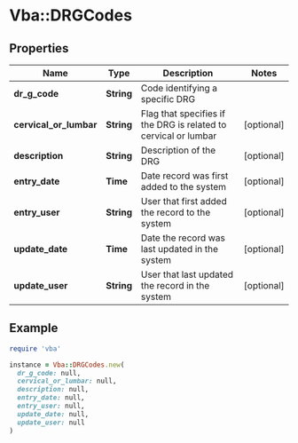 # Vba::DRGCodes

## Properties

| Name | Type | Description | Notes |
| ---- | ---- | ----------- | ----- |
| **dr_g_code** | **String** | Code identifying a specific DRG |  |
| **cervical_or_lumbar** | **String** | Flag that specifies if the DRG is related to cervical or lumbar | [optional] |
| **description** | **String** | Description of the DRG | [optional] |
| **entry_date** | **Time** | Date record was first added to the system | [optional] |
| **entry_user** | **String** | User that first added the record to the system | [optional] |
| **update_date** | **Time** | Date the record was last updated in the system | [optional] |
| **update_user** | **String** | User that last updated the record in the system | [optional] |

## Example

```ruby
require 'vba'

instance = Vba::DRGCodes.new(
  dr_g_code: null,
  cervical_or_lumbar: null,
  description: null,
  entry_date: null,
  entry_user: null,
  update_date: null,
  update_user: null
)
```

